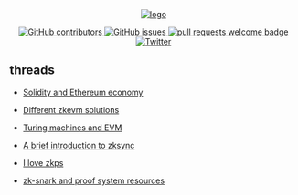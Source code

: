 <div align="center">
  <a href="https://en.wikipedia.org/wiki/Richard_Feynman">
    <img alt="logo" src="https://user-images.githubusercontent.com/70309026/168767630-2d66740b-375e-4c00-9836-22724f42012e.png" >
  </a>
  <p align="center">
    <a href="https://github.com/LuozhuZhang/mastering-zkevm/graphs/contributors">
      <img alt="GitHub contributors" src="https://img.shields.io/github/contributors/LuozhuZhang/mastering-zkevm">
    </a>
    <a href="https://GitHub.com/LuozhuZhang/mastering-zkevm/issues/">
      <img alt="GitHub issues" src="https://badgen.net/github/issues/LuozhuZhang/mastering-zkevm/">
    </a>
    <a href="http://makeapullrequest.com">
      <img alt="pull requests welcome badge" src="https://img.shields.io/badge/PRs-welcome-brightgreen.svg?style=flat">
    </a>
    <a href="https://twitter.com/LuozhuZhang">
      <img alt="Twitter" src="https://img.shields.io/twitter/url/https/twitter.com/LuozhuZhang.svg?style=social&label=Follow%20%40LuozhuZhang">
    </a>
  </p>
</div>

## threads

* [Solidity and Ethereum economy](https://twitter.com/LuozhuZhang/status/1513666150109904897?s=20&t=KHioBSf6VWg4KJ6bcKirRw)

* [Different zkevm solutions](https://twitter.com/LuozhuZhang/status/1514287412431622148?s=20&t=KHioBSf6VWg4KJ6bcKirRw)

* [Turing machines and EVM](https://twitter.com/LuozhuZhang/status/1514639491163598849?s=20&t=KHioBSf6VWg4KJ6bcKirRw)

* [A brief introduction to zksync](https://twitter.com/LuozhuZhang/status/1521124870385405953?s=20&t=KHioBSf6VWg4KJ6bcKirRw)

* [I love zkps](https://twitter.com/LuozhuZhang/status/1522327249466273792?s=20&t=KHioBSf6VWg4KJ6bcKirRw)

* [zk-snark and proof system resources](https://twitter.com/LuozhuZhang/status/1526463026437640192?s=20&t=gyhiYR7t_dpuPmK6T0g6cQ)
